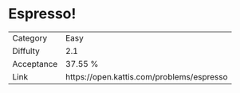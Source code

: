 # Espresso!

<table>
    <tr>
        <td>Category</td>
        <td>Easy</td>
    </tr>
    <tr>
        <td>Diffulty</td>
        <td>2.1</td>
    </tr>
    <tr>
        <td>Acceptance</td>
        <td>37.55 %</td>
    </tr>
    <tr>
        <td>Link</td>
        <td>https://open.kattis.com/problems/espresso</td>
    </tr>
</table>